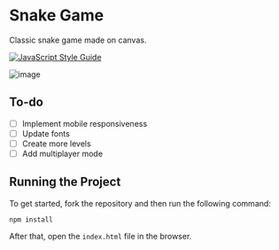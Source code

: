 # Snake Game
Classic snake game made on canvas.

[![JavaScript Style Guide](https://cdn.rawgit.com/standard/standard/master/badge.svg)](https://github.com/standard/standard)

![image](https://user-images.githubusercontent.com/12193814/93542218-cfe62600-f92e-11ea-8d0b-053bb3b22c62.png)

## To-do

- [ ] Implement mobile responsiveness
- [ ] Update fonts
- [ ] Create more levels
- [ ] Add multiplayer mode 

## Running the Project

To get started, fork the repository and then run the following command:

    npm install
    
After that, open the ```index.html``` file in the browser.
